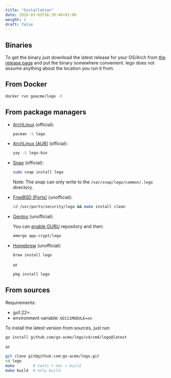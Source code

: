```yaml
---
title: "Installation"
date: 2019-03-03T16:39:46+01:00
weight: 1
draft: false
---
```


## Binaries

To get the binary just download the latest release for your OS/Arch from [the release page](https://github.com/go-acme/lego/releases) and put the binary somewhere convenient.
lego does not assume anything about the location you run it from.

## From Docker

```bash
docker run goacme/lego -h
```

## From package managers

- [ArchLinux](https://archlinux.org/packages/extra/x86_64/lego/) (official):

  ```bash
  pacman -S lego
  ```

- [ArchLinux (AUR)](https://aur.archlinux.org/packages/lego-bin) (official):

  ```bash
  yay -S lego-bin
  ```

- [Snap](https://snapcraft.io/lego) (official):

  ```bash
  sudo snap install lego
  ```
  Note: The snap can only write to the `/var/snap/lego/common/.lego` directory.

- [FreeBSD (Ports)](https://www.freshports.org/security/lego) (unofficial):

  ```bash
  cd /usr/ports/security/lego && make install clean
  ```

- [Gentoo](https://gitweb.gentoo.org/repo/proj/guru.git/tree/app-crypt/lego) (unofficial):

  You can [enable GURU](https://wiki.gentoo.org/wiki/Project:GURU/Information_for_End_Users) repository and then:

  ```bash
  emerge app-crypt/lego
  ```

- [Homebrew](https://formulae.brew.sh/formula/lego) (unofficial):

  ```bash
  brew install lego
  ```

  or

  ```bash
  pkg install lego
  ```

## From sources

Requirements:

- go1.22+.
- environment variable: `GO111MODULE=on`

To install the latest version from sources, just run:

```bash
go install github.com/go-acme/lego/v4/cmd/lego@latest
```

or

```bash
git clone git@github.com:go-acme/lego.git
cd lego
make        # tests + doc + build
make build  # only build
```

